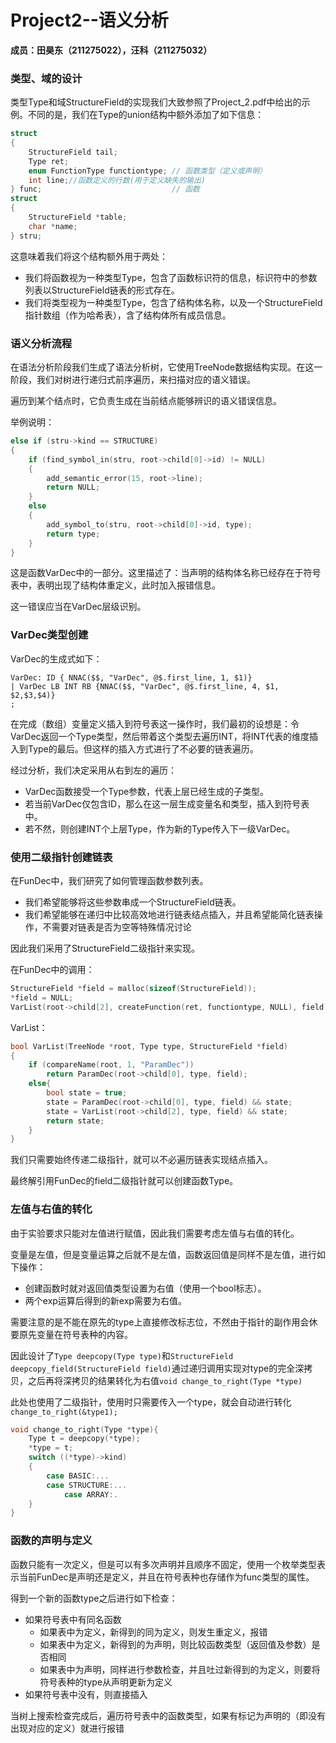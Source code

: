 # Project2--语义分析

**成员：田昊东（211275022），汪科（211275032）**

### 类型、域的设计

类型Type和域StructureField的实现我们大致参照了Project_2.pdf中给出的示例。不同的是，我们在Type的union结构中额外添加了如下信息：

```C
struct
{
    StructureField tail;
    Type ret;
    enum FunctionType functiontype; // 函数类型（定义或声明）
    int line;//函数定义的行数(用于定义缺失的输出)
} func;                             // 函数
struct
{
    StructureField *table;
    char *name;
} stru;
```

这意味着我们将这个结构额外用于两处：

* 我们将函数视为一种类型Type，包含了函数标识符的信息，标识符中的参数列表以StructureField链表的形式存在。
* 我们将类型视为一种类型Type，包含了结构体名称，以及一个StructureField指针数组（作为哈希表），含了结构体所有成员信息。

### 语义分析流程

在语法分析阶段我们生成了语法分析树，它使用TreeNode数据结构实现。在这一阶段，我们对树进行递归式前序遍历，来扫描对应的语义错误。

遍历到某个结点时，它负责生成在当前结点能够辨识的语义错误信息。

举例说明：

```C
else if (stru->kind == STRUCTURE)
{
    if (find_symbol_in(stru, root->child[0]->id) != NULL)
    {
        add_semantic_error(15, root->line);
        return NULL;
    }
    else
    {
        add_symbol_to(stru, root->child[0]->id, type);
        return type;
    }
}
```

这是函数VarDec中的一部分。这里描述了：当声明的结构体名称已经存在于符号表中，表明出现了结构体重定义，此时加入报错信息。

这一错误应当在VarDec层级识别。

### VarDec类型创建

VarDec的生成式如下：

```
VarDec: ID { NNAC($$, "VarDec", @$.first_line, 1, $1)}
| VarDec LB INT RB {NNAC($$, "VarDec", @$.first_line, 4, $1, $2,$3,$4)}
;
```

在完成（数组）变量定义插入到符号表这一操作时，我们最初的设想是：令VarDec返回一个Type类型，然后带着这个类型去遍历INT，将INT代表的维度插入到Type的最后。但这样的插入方式进行了不必要的链表遍历。

经过分析，我们决定采用从右到左的遍历：

* VarDec函数接受一个Type参数，代表上层已经生成的子类型。
* 若当前VarDec仅包含ID，那么在这一层生成变量名和类型，插入到符号表中。
* 若不然，则创建INT个上层Type，作为新的Type传入下一级VarDec。

### 使用二级指针创建链表

在FunDec中，我们研究了如何管理函数参数列表。

* 我们希望能够将这些参数串成一个StructureField链表。
* 我们希望能够在递归中比较高效地进行链表结点插入，并且希望能简化链表操作，不需要对链表是否为空等特殊情况讨论

因此我们采用了StructureField二级指针来实现。

在FunDec中的调用：

```C
StructureField *field = malloc(sizeof(StructureField));
*field = NULL;
VarList(root->child[2], createFunction(ret, functiontype, NULL), field);
```

VarList：

```C
bool VarList(TreeNode *root, Type type, StructureField *field)
{
    if (compareName(root, 1, "ParamDec"))
        return ParamDec(root->child[0], type, field);
    else{
        bool state = true;
        state = ParamDec(root->child[0], type, field) && state;
        state = VarList(root->child[2], type, field) && state;
        return state;
    }
}
```

我们只需要始终传递二级指针，就可以不必遍历链表实现结点插入。

最终解引用FunDec的field二级指针就可以创建函数Type。

### 左值与右值的转化

由于实验要求只能对左值进行赋值，因此我们需要考虑左值与右值的转化。

变量是左值，但是变量运算之后就不是左值，函数返回值是同样不是左值，进行如下操作：

- 创建函数时就对返回值类型设置为右值（使用一个bool标志）。
- 两个exp运算后得到的新exp需要为右值。

需要注意的是不能在原先的type上直接修改标志位，不然由于指针的副作用会休要原先变量在符号表种的内容。

因此设计了`Type deepcopy(Type type)`和`StructureField deepcopy_field(StructureField field)`通过递归调用实现对type的完全深拷贝，之后再将深拷贝的结果转化为右值`void change_to_right(Type *type)`

此处也使用了二级指针，使用时只需要传入一个type，就会自动进行转化`change_to_right(&type1);`

```c
void change_to_right(Type *type){
    Type t = deepcopy(*type);
    *type = t;
    switch ((*type)->kind)
    {
        case BASIC:...
        case STRUCTURE:...
            case ARRAY:.
    }
}
```

### 函数的声明与定义

函数只能有一次定义，但是可以有多次声明并且顺序不固定，使用一个枚举类型表示当前FunDec是声明还是定义，并且在符号表种也存储作为func类型的属性。

得到一个新的函数type之后进行如下检查：

- 如果符号表中有同名函数
  - 如果表中为定义，新得到的同为定义，则发生重定义，报错
  - 如果表中为定义，新得到的为声明，则比较函数类型（返回值及参数）是否相同
  - 如果表中为声明，同样进行参数检查，并且吐过新得到的为定义，则要将符号表种的type从声明更新为定义
- 如果符号表中没有，则直接插入

当树上搜索检查完成后，遍历符号表中的函数类型，如果有标记为声明的（即没有出现对应的定义）就进行报错


